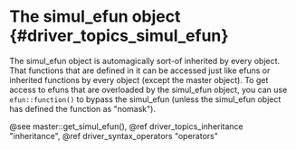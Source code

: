 The simul_efun object {#driver_topics_simul_efun}
=================================================
The simul_efun object is automagically sort-of inherited by every object. That functions that are defined in it can be accessed just like efuns or inherited functions by every object (except the master object). To get access to efuns that are overloaded by the simul_efun object, you can use `efun::function()` to bypass the simul_efun (unless the simul_efun object has defined the function as "nomask").

@see master::get_simul_efun(), @ref driver_topics_inheritance "inheritance", @ref driver_syntax_operators "operators"
